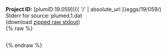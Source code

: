 **Project ID:** [plumID:19.059]({{ '/' | absolute_url }}eggs/19/059/)  
Stderr for source:  plumed.1.dat   
(download [zipped raw stdout](plumed.1.dat.plumed.stdout.txt.zip))  
{% raw %}
<pre>
</pre>
{% endraw %}
